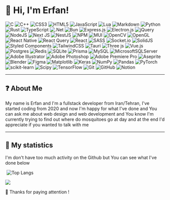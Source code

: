 # 👋 Hi, I'm Erfan! 

![C](https://img.shields.io/badge/C-%2300599C.svg?style=flat-square&logo=c&logoColor=white) ![C++](https://img.shields.io/badge/C++-%2300599C.svg?style=flat-square&logo=c%2B%2B&logoColor=white) ![CSS3](https://img.shields.io/badge/CSS3-%231572B6.svg?style=flat-square&logo=css3&logoColor=white) ![HTML5](https://img.shields.io/badge/HTML5-%23E34F26.svg?style=flat-square&logo=html5&logoColor=white) ![JavaScript](https://img.shields.io/badge/JavaScript-%23323330.svg?style=flat-square&logo=javascript&logoColor=%23F7DF1E) ![Lua](https://img.shields.io/badge/Lua-%232C2D72.svg?style=flat-square&logo=lua&logoColor=white) ![Markdown](https://img.shields.io/badge/Markdown-%23000000.svg?style=flat-square&logo=markdown&logoColor=white) ![Python](https://img.shields.io/badge/Python-3670A0?style=flat-square&logo=python&logoColor=ffdd54) ![Rust](https://img.shields.io/badge/Rust-%23000000.svg?style=flat-square&logo=rust&logoColor=white) ![TypeScript](https://img.shields.io/badge/TypeScript-%23007ACC.svg?style=flat-square&logo=typescript&logoColor=white) ![.Net](https://img.shields.io/badge/.NET-5C2D91?style=flat-square&logo=.net&logoColor=white) ![Bun](https://img.shields.io/badge/Bun-%23000000.svg?style=flat-square&logo=bun&logoColor=white) ![Express.js](https://img.shields.io/badge/express.js-%23404d59.svg?style=flat-square&logo=express&logoColor=%2361DAFB) ![Electron.js](https://img.shields.io/badge/Electron-191970?style=flat-square&logo=Electron&logoColor=white) ![jQuery](https://img.shields.io/badge/JQuery-%230769AD.svg?style=flat-square&logo=jquery&logoColor=white) ![NodeJS](https://img.shields.io/badge/Node.js-6DA55F?style=flat-square&logo=node.js&logoColor=white) ![Next JS](https://img.shields.io/badge/Next.js-black?style=flat-square&logo=next.js&logoColor=white) ![NestJS](https://img.shields.io/badge/Nest.js-%23E0234E.svg?style=flat-square&logo=nestjs&logoColor=white) ![NPM](https://img.shields.io/badge/NPM-%23CB3837.svg?style=flat-square&logo=npm&logoColor=white) ![MUI](https://img.shields.io/badge/MUI-%230081CB.svg?style=flat-square&logo=mui&logoColor=white) ![OpenCV](https://img.shields.io/badge/OpenCV-%23white.svg?style=flat-square&logo=opencv&logoColor=white) ![OpenGL](https://img.shields.io/badge/OpenGL-%23FFFFFF.svg?style=flat-square&logo=opengl) ![React Native](https://img.shields.io/badge/React_Native-%2320232a.svg?style=flat-square&logo=react&logoColor=%2361DAFB) ![React Query](https://img.shields.io/badge/-React%20Query-FF4154?style=flat-square&logo=react%20query&logoColor=white) ![React](https://img.shields.io/badge/React-%2320232a.svg?style=flat-square&logo=react&logoColor=%2361DAFB) ![SASS](https://img.shields.io/badge/SASS-hotpink.svg?style=flat-square&logo=SASS&logoColor=white) ![Socket.io](https://img.shields.io/badge/Socket.io-black?style=flat-square&logo=socket.io&badgeColor=010101) ![SolidJS](https://img.shields.io/badge/SolidJS-2c4f7c?style=flat-square&logo=solid&logoColor=c8c9cb) ![Styled Components](https://img.shields.io/badge/styled--components-DB7093?style=flat-square&logo=styled-components&logoColor=white) ![TailwindCSS](https://img.shields.io/badge/TailwindCSS-%2338B2AC.svg?style=flat-square&logo=tailwind-css&logoColor=white) ![Tauri](https://img.shields.io/badge/Tauri-%2324C8DB.svg?style=flat-square&logo=tauri&logoColor=%23FFFFFF) ![Three js](https://img.shields.io/badge/Threejs-black?style=flat-square&logo=three.js&logoColor=white) ![Vue.js](https://img.shields.io/badge/Vue.js-%2335495e.svg?style=flat-square&logo=vuedotjs&logoColor=%234FC08D) ![Postgres](https://img.shields.io/badge/Postgres-%23316192.svg?style=flat-square&logo=postgresql&logoColor=white) ![Redis](https://img.shields.io/badge/Redis-%23DD0031.svg?style=flat-square&logo=redis&logoColor=white) ![SQLite](https://img.shields.io/badge/Sqlite-%2307405e.svg?style=flat-square&logo=sqlite&logoColor=white) ![Prisma](https://img.shields.io/badge/Prisma-3982CE?style=flat-square&logo=Prisma&logoColor=white) ![MySQL](https://img.shields.io/badge/MySQL-4479A1.svg?style=flat-square&logo=mysql&logoColor=white) ![MicrosoftSQLServer](https://img.shields.io/badge/Microsoft%20SQL%20Server-CC2927?style=flat-square&logo=microsoft%20sql%20server&logoColor=white) ![Adobe Illustrator](https://img.shields.io/badge/Adobe%20Illustrator-%23FF9A00.svg?style=flat-square&logo=adobe%20illustrator&logoColor=white) ![Adobe Photoshop](https://img.shields.io/badge/Adobe%20Photoshop-%2331A8FF.svg?style=flat-square&logo=adobe%20photoshop&logoColor=white) ![Adobe Premiere Pro](https://img.shields.io/badge/Adobe%20Premiere%20Pro-9999FF.svg?style=flat-square&logo=Adobe%20Premiere%20Pro&logoColor=white) ![Aseprite](https://img.shields.io/badge/Aseprite-FFFFFF?style=flat-square&logo=Aseprite&logoColor=#7D929E) ![Blender](https://img.shields.io/badge/Blender-%23F5792A.svg?style=flat-square&logo=blender&logoColor=white) ![Figma](https://img.shields.io/badge/Figma-%23F24E1E.svg?style=flat-square&logo=figma&logoColor=white) ![Matplotlib](https://img.shields.io/badge/Matplotlib-%23ffffff.svg?style=flat-square&logo=Matplotlib&logoColor=black) ![Keras](https://img.shields.io/badge/Keras-%23D00000.svg?style=flat-square&logo=Keras&logoColor=white) ![NumPy](https://img.shields.io/badge/Numpy-%23013243.svg?style=flat-square&logo=numpy&logoColor=white) ![Pandas](https://img.shields.io/badge/Pandas-%23150458.svg?style=flat-square&logo=pandas&logoColor=white) ![PyTorch](https://img.shields.io/badge/PyTorch-%23EE4C2C.svg?style=flat-square&logo=PyTorch&logoColor=white) ![scikit-learn](https://img.shields.io/badge/scikit--learn-%23F7931E.svg?style=flat-square&logo=scikit-learn&logoColor=white) ![Scipy](https://img.shields.io/badge/SciPy-%230C55A5.svg?style=flat-square&logo=scipy&logoColor=%white) ![TensorFlow](https://img.shields.io/badge/TensorFlow-%23FF6F00.svg?style=flat-square&logo=TensorFlow&logoColor=white) ![Git](https://img.shields.io/badge/Git-%23F05033.svg?style=flat-square&logo=git&logoColor=white) ![GitHub](https://img.shields.io/badge/Github-%23121011.svg?style=flat-square&logo=github&logoColor=white) ![Notion](https://img.shields.io/badge/Notion-%23000000.svg?style=flat-square&logo=notion&logoColor=white)

<hr>

## ❓ About Me
My name is Erfan and I'm a fullstack developer from Iran/Tehran, I've started coding from 2020 and now I'm happy for what I've done and You can ask me about web design and web development and You know I'm currently trying to find out where do mosquitoes go at day and at the end I'd appreciate if you wanted to talk with me 

<hr>

## 📝 My statistics

I'm don't have too much activity on the Github but You can see what I've done below 

<div >
    <img src="https://github-readme-stats.vercel.app/api?username=erfan114&show_icons=true&hide_border=true&hide=prs&title_color=00E7CA&icon_color=00E7CA&bg_color=00000000&rank_icon=github&theme=dark" alt="">
     <img src="https://github-readme-stats.vercel.app/api/top-langs/?username=erfan114&layout=compact&title_color=00E7CA&hide_border=true&icon_color=00E7CA&bg_color=00000000&icon_color=00E7CA&theme=dark" alt="Top Langs">
</div>


[![](https://visitcount.itsvg.in/api?id=erfan114&icon=10&color=9)](https://visitcount.itsvg.in)

🎁 Thanks for paying attention !
